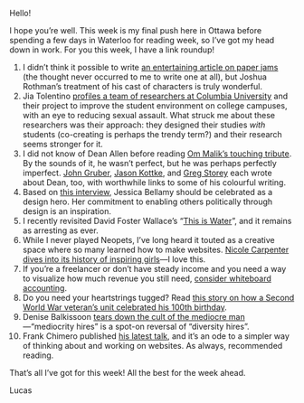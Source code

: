 Hello!

I hope you’re well. This week is my final push here in Ottawa before spending a few days in Waterloo for reading week, so I’ve got my head down in work. For you this week, I have a link roundup!

1. I didn’t think it possible to write [an entertaining article on paper jams](https://www.newyorker.com/magazine/2018/02/12/why-paper-jams-persist) (the thought never occurred to me to write one at all), but Joshua Rothman’s treatment of his cast of characters is truly wonderful.
2. Jia Tolentino [profiles a team of researchers at Columbia University](https://www.newyorker.com/magazine/2018/02/12/is-there-a-smarter-way-to-think-about-sexual-assault-on-campus) and their project to improve the student environment on college campuses, with an eye to reducing sexual assault. What struck me about these researchers was their approach: they designed their studies *with* students (co-creating is perhaps the trendy term?) and their research seems stronger for it.
3. I did not know of Dean Allen before reading [Om Malik’s touching tribute](https://om.co/2018/01/18/dean-allen-rest-in-peace/). By the sounds of it, he wasn’t perfect, but he was perhaps perfectly imperfect. [John Gruber](https://daringfireball.net/2018/01/dean_allen), [Jason Kottke](https://kottke.org/18/01/rest-in-peace-dean-allen), and [Greg Storey](https://medium.com/airbag-industries/so-not-very-cool-70e8a3db4422) each wrote about Dean, too, with worthwhile links to some of his colourful writing.
5. Based on [this interview](http://thegreatdiscontent.com/interview/jessica-bellamy), Jessica Bellamy should be celebrated as a design hero. Her commitment to enabling others politically through design is an inspiration.
4. I recently revisited David Foster Wallace’s “[This is Water](http://bulletin-archive.kenyon.edu/x4280.html)”, and it remains as arresting as ever.
6. While I never played Neopets, I’ve long heard it touted as a creative space where so many learned how to make websites. [Nicole Carpenter dives into its history of inspiring girls](https://www.rollingstone.com/glixel/features/neopets-a-look-into-early-2000s-girl-culture-w509885)—I love this.
7. If you’re a freelancer or don’t have steady income and you need a way to visualize how much revenue you still need, [consider whiteboard accounting](https://web.archive.org/web/20110826075301/http://blog.frankchimero.com:80/post/2764593863).
8. Do you need your heartstrings tugged? Read [this story on how a Second World War veteran’s unit celebrated his 100th birthday](http://www.cbc.ca/news/canada/saskatchewan/don-couch-veteran-100th-birthday-1.4522064).
9. Denise Balkissoon [tears down the cult of the mediocre man](https://www.theglobeandmail.com/opinion/justin-timberlake-and-the-fall-of-the-mediocre-man/article37878657/)—“mediocrity hires” is a spot-on reversal of “diversity hires”.
10. Frank Chimero published [his latest talk](https://frankchimero.com/writing/everything-easy-is-hard-again/), and it’s an ode to a simpler way of thinking about and working on websites. As always, recommended reading.

That’s all I’ve got for this week! All the best for the week ahead.

Lucas